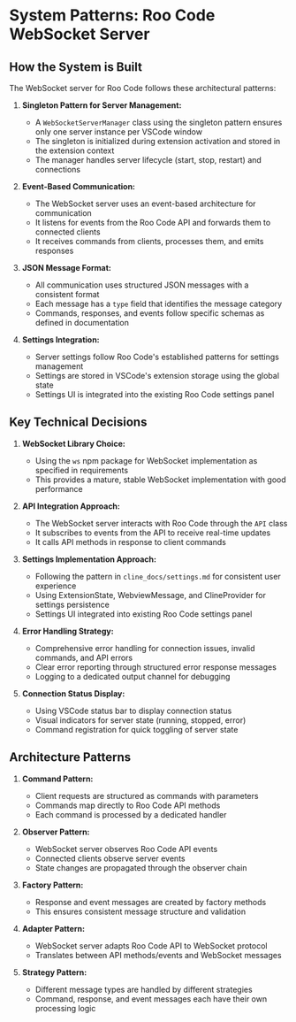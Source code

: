 # System Patterns: Roo Code WebSocket Server

## How the System is Built

The WebSocket server for Roo Code follows these architectural patterns:

1. **Singleton Pattern for Server Management:**

    - A `WebSocketServerManager` class using the singleton pattern ensures only one server instance per VSCode window
    - The singleton is initialized during extension activation and stored in the extension context
    - The manager handles server lifecycle (start, stop, restart) and connections

2. **Event-Based Communication:**

    - The WebSocket server uses an event-based architecture for communication
    - It listens for events from the Roo Code API and forwards them to connected clients
    - It receives commands from clients, processes them, and emits responses

3. **JSON Message Format:**

    - All communication uses structured JSON messages with a consistent format
    - Each message has a `type` field that identifies the message category
    - Commands, responses, and events follow specific schemas as defined in documentation

4. **Settings Integration:**
    - Server settings follow Roo Code's established patterns for settings management
    - Settings are stored in VSCode's extension storage using the global state
    - Settings UI is integrated into the existing Roo Code settings panel

## Key Technical Decisions

1. **WebSocket Library Choice:**

    - Using the `ws` npm package for WebSocket implementation as specified in requirements
    - This provides a mature, stable WebSocket implementation with good performance

2. **API Integration Approach:**

    - The WebSocket server interacts with Roo Code through the `API` class
    - It subscribes to events from the API to receive real-time updates
    - It calls API methods in response to client commands

3. **Settings Implementation Approach:**

    - Following the pattern in `cline_docs/settings.md` for consistent user experience
    - Using ExtensionState, WebviewMessage, and ClineProvider for settings persistence
    - Settings UI integrated into existing Roo Code settings panel

4. **Error Handling Strategy:**

    - Comprehensive error handling for connection issues, invalid commands, and API errors
    - Clear error reporting through structured error response messages
    - Logging to a dedicated output channel for debugging

5. **Connection Status Display:**
    - Using VSCode status bar to display connection status
    - Visual indicators for server state (running, stopped, error)
    - Command registration for quick toggling of server state

## Architecture Patterns

1. **Command Pattern:**

    - Client requests are structured as commands with parameters
    - Commands map directly to Roo Code API methods
    - Each command is processed by a dedicated handler

2. **Observer Pattern:**

    - WebSocket server observes Roo Code API events
    - Connected clients observe server events
    - State changes are propagated through the observer chain

3. **Factory Pattern:**

    - Response and event messages are created by factory methods
    - This ensures consistent message structure and validation

4. **Adapter Pattern:**

    - WebSocket server adapts Roo Code API to WebSocket protocol
    - Translates between API methods/events and WebSocket messages

5. **Strategy Pattern:**
    - Different message types are handled by different strategies
    - Command, response, and event messages each have their own processing logic
